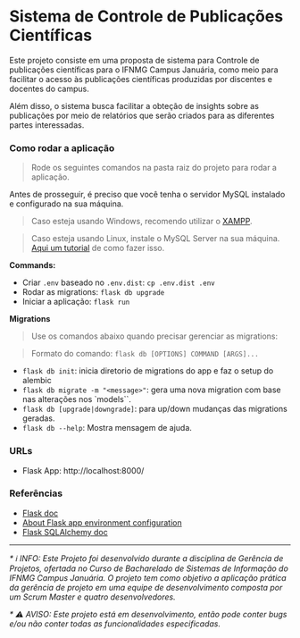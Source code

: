 # Sistema de Controle de Publicações Científicas

Este projeto consiste em uma proposta de sistema para Controle de publicações científicas para o IFNMG Campus Januária, como meio para facilitar o acesso às publicações científicas produzidas por discentes e docentes do campus.

Além disso, o sistema busca facilitar a obteção de insights sobre as publicações por meio de relatórios que serão criados para as diferentes partes interessadas.

### Como rodar a aplicação
> Rode os seguintes comandos na pasta raiz do projeto para rodar a aplicação.

Antes de prosseguir, é preciso que você tenha o servidor MySQL instalado e configurado na sua máquina. 

> Caso esteja usando Windows, recomendo utilizar o [XAMPP](https://www.apachefriends.org/pt_br/download.html).

> Caso esteja usando Linux, instale o MySQL Server na sua máquina. [Aqui um tutorial](https://www.digitalocean.com/community/tutorials/how-to-install-mysql-on-ubuntu-20-04-pt) de como fazer isso.

**Commands:**
- Criar `.env` baseado no `.env.dist`: `cp .env.dist .env`
- Rodar as migrations: `flask db upgrade`
- Iniciar a aplicação: `flask run`

**Migrations**
> Use os comandos abaixo quando precisar gerenciar as migrations:

> Formato do comando: `flask db [OPTIONS] COMMAND [ARGS]...`
- `flask db init`: inicia diretorio de migrations do app e faz o setup do alembic
- `flask db migrate -m "<message>"`: gera uma nova migration com base nas alterações nos `models``.
- `flask db [upgrade|downgrade]`: para up/down mudanças das migrations geradas.
- `flask db --help`: Mostra mensagem de ajuda.


### **URLs**
- Flask App: http://localhost:8000/

### Referências
- [Flask doc](https://flask.palletsprojects.com/en/2.2.x/)
- [About Flask app environment configuration](https://flask.palletsprojects.com/en/2.2.x/config/)
- [Flask SQLAlchemy doc](https://flask-sqlalchemy.palletsprojects.com/en/3.0.x/)

---

_* ℹ️ INFO: Este Projeto foi desenvolvido durante a disciplina de Gerência de Projetos, ofertada no Curso de Bacharelado de Sistemas de Informação do IFNMG Campus Januária. O projeto tem como objetivo a aplicação prática da gerência de projeto em uma equipe de desenvolvimento composta por um Scrum Master e quatro desenvolvedores._

_* ⚠️ AVISO: Este projeto está em desenvolvimento, então pode conter bugs e/ou não conter todas as funcionalidades especificadas._

